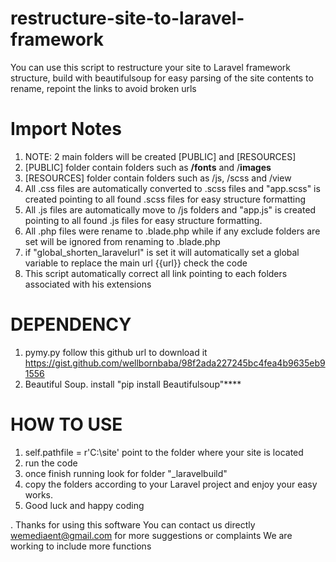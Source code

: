 # restructure-site-to-laravel-framework
You can use this script to restructure your site to Laravel framework structure, build with beautifulsoup for easy parsing of the site contents to rename, repoint the links to avoid broken urls

# Import Notes

1. NOTE: 2 main folders will be created [PUBLIC] and [RESOURCES]
2. [PUBLIC] folder contain folders such as **/fonts** and /**images**
3. [RESOURCES] folder contain folders such as /js, /scss and /view
4. All .css files are automatically converted to .scss files and "app.scss" is created pointing to all found .scss files for easy structure formatting
5. All .js files are automatically move to /js folders and "app.js" is created pointing to all found .js files for easy structure formatting.
6. All .php files were rename to .blade.php while if any exclude folders are set will be ignored from renaming to .blade.php
7. if "global_shorten_laravelurl" is set it will automatically set a global variable to replace the main url {{url}} check the code
8. This script automatically correct all link pointing to each folders associated with his extensions
# DEPENDENCY
1. pymy.py follow this github url to download it <a href="https://gist.github.com/wellbornbaba/98f2ada227245bc4fea4b9635eb91556">https://gist.github.com/wellbornbaba/98f2ada227245bc4fea4b9635eb91556</a>
2. Beautiful Soup. install "pip install Beautifulsoup"****

# HOW TO USE
1. self.pathfile = r'C:\site'
point to the folder where your site is located
2. run the code
3. once finish running look for folder "_laravelbuild"
4. copy the folders according to your Laravel project and enjoy your easy works.
5. Good luck and happy coding

. Thanks for using this software
You can contact us directly wemediaent@gmail.com for more suggestions or complaints
We are working to include more functions
